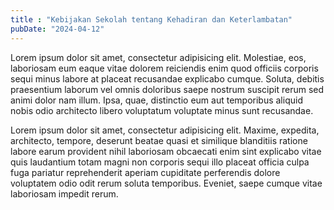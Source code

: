 ```yaml
---
title : "Kebijakan Sekolah tentang Kehadiran dan Keterlambatan"
pubDate: "2024-04-12"
---
```

Lorem ipsum dolor sit amet, consectetur adipisicing elit. Molestiae, eos, laboriosam eum eaque vitae dolorem reiciendis enim quod officiis corporis sequi minus labore at placeat recusandae explicabo cumque. Soluta, debitis praesentium laborum vel omnis doloribus saepe nostrum suscipit rerum sed animi dolor nam illum. Ipsa, quae, distinctio eum aut temporibus aliquid nobis odio architecto libero voluptatum voluptate minus sunt recusandae.

Lorem ipsum dolor sit amet, consectetur adipisicing elit. Maxime, expedita, architecto, tempore, deserunt beatae quasi et similique blanditiis ratione labore earum provident nihil laboriosam obcaecati enim sint explicabo vitae quis laudantium totam magni non corporis sequi illo placeat officia culpa fuga pariatur reprehenderit aperiam cupiditate perferendis dolore voluptatem odio odit rerum soluta temporibus. Eveniet, saepe cumque vitae laboriosam impedit rerum.

